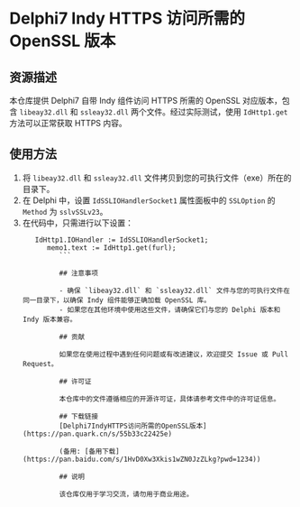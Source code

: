 # Delphi7 Indy HTTPS 访问所需的 OpenSSL 版本

## 资源描述

本仓库提供 Delphi7 自带 Indy 组件访问 HTTPS 所需的 OpenSSL 对应版本，包含 `libeay32.dll` 和 `ssleay32.dll` 两个文件。经过实际测试，使用 `IdHttp1.get` 方法可以正常获取 HTTPS 内容。

## 使用方法

1. 将 `libeay32.dll` 和 `ssleay32.dll` 文件拷贝到您的可执行文件（exe）所在的目录下。
2. 在 Delphi 中，设置 `IdSSLIOHandlerSocket1` 属性面板中的 `SSLOption` 的 `Method` 为 `sslvSSLv23`。
3. 在代码中，只需进行以下设置：
   ```delphi
      IdHttp1.IOHandler := IdSSLIOHandlerSocket1;
         memo1.text := IdHttp1.get(furl);
            ```

            ## 注意事项

            - 确保 `libeay32.dll` 和 `ssleay32.dll` 文件与您的可执行文件在同一目录下，以确保 Indy 组件能够正确加载 OpenSSL 库。
            - 如果您在其他环境中使用这些文件，请确保它们与您的 Delphi 版本和 Indy 版本兼容。

            ## 贡献

            如果您在使用过程中遇到任何问题或有改进建议，欢迎提交 Issue 或 Pull Request。

            ## 许可证

            本仓库中的文件遵循相应的开源许可证，具体请参考文件中的许可证信息。

            ## 下载链接
            [Delphi7IndyHTTPS访问所需的OpenSSL版本](https://pan.quark.cn/s/55b33c22425e) 

            (备用: [备用下载](https://pan.baidu.com/s/1HvD0Xw3Xkis1wZN0JzZLkg?pwd=1234))

            ## 说明

            该仓库仅用于学习交流，请勿用于商业用途。
